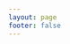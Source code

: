 ```yaml
---
layout: page
footer: false
---
```

<GameEntranceV id="h51943" src="/classic/emulatorJS-4.0.12/games/index.html?language=zh-CN&name=1943" :resetHeight=false></GameEntranceV>